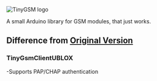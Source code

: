 ![TinyGSM logo](https://cdn.rawgit.com/vshymanskyy/TinyGSM/d18e93dc51fe988a0b175aac647185457ef640b5/extras/logo.svg)

A small Arduino library for GSM modules, that just works.

## Difference from [Original Version](https://github.com/vshymanskyy/TinyGSM)
### TinyGsmClientUBLOX
-Supports PAP/CHAP authentication
